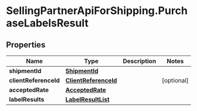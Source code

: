 # SellingPartnerApiForShipping.PurchaseLabelsResult

## Properties
Name | Type | Description | Notes
------------ | ------------- | ------------- | -------------
**shipmentId** | [**ShipmentId**](ShipmentId.md) |  | 
**clientReferenceId** | [**ClientReferenceId**](ClientReferenceId.md) |  | [optional] 
**acceptedRate** | [**AcceptedRate**](AcceptedRate.md) |  | 
**labelResults** | [**LabelResultList**](LabelResultList.md) |  | 


